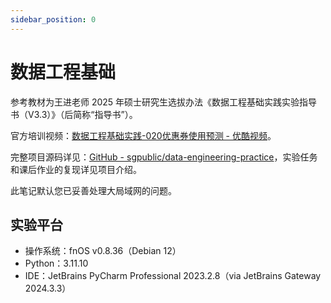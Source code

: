 ```yaml
---
sidebar_position: 0
---
```


# 数据工程基础

参考教材为王进老师 2025 年硕士研究生选拔办法《数据工程基础实践实验指导书（V3.3）》（后简称“指导书”）。

官方培训视频：[数据工程基础实践-020优惠券使用预测 - 优酷视频](https://list.youku.com/albumlist/show/id_51986962.html)。

完整项目源码详见：[GitHub - sgpublic/data-engineering-practice](https://github.com/sgpublic/data-engineering-practice)，实验任务和课后作业的复现详见项目介绍。

此笔记默认您已妥善处理大局域网的问题。

## 实验平台

+ 操作系统：fnOS v0.8.36（Debian 12）
+ Python：3.11.10
+ IDE：JetBrains PyCharm Professional 2023.2.8（via JetBrains Gateway 2024.3.3）